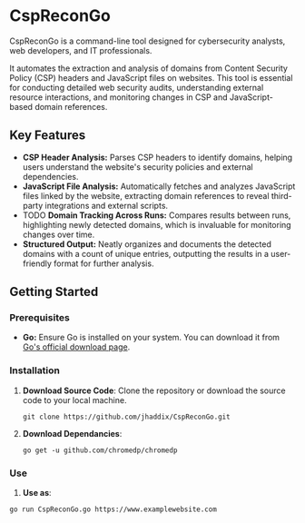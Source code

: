 # CspReconGo

CspReconGo is a command-line tool designed for cybersecurity analysts, web developers, and IT professionals. 

It automates the extraction and analysis of domains from Content Security Policy (CSP) headers and JavaScript files on websites. This tool is essential for conducting detailed web security audits, understanding external resource interactions, and monitoring changes in CSP and JavaScript-based domain references.

## Key Features

- **CSP Header Analysis:** Parses CSP headers to identify domains, helping users understand the website's security policies and external dependencies.
- **JavaScript File Analysis:** Automatically fetches and analyzes JavaScript files linked by the website, extracting domain references to reveal third-party integrations and external scripts.
- TODO **Domain Tracking Across Runs:** Compares results between runs, highlighting newly detected domains, which is invaluable for monitoring changes over time.
- **Structured Output:** Neatly organizes and documents the detected domains with a count of unique entries, outputting the results in a user-friendly format for further analysis.

## Getting Started

### Prerequisites

- **Go:** Ensure Go is installed on your system. You can download it from [Go's official download page](https://golang.org/dl/).

### Installation

1. **Download Source Code**: Clone the repository or download the source code to your local machine.

   ```shell
   git clone https://github.com/jhaddix/CspReconGo.git
   ```
2. **Download Dependancies**:
   ```
   go get -u github.com/chromedp/chromedp
   ```

### Use

1. **Use as**:

```
go run CspReconGo.go https://www.examplewebsite.com
```
